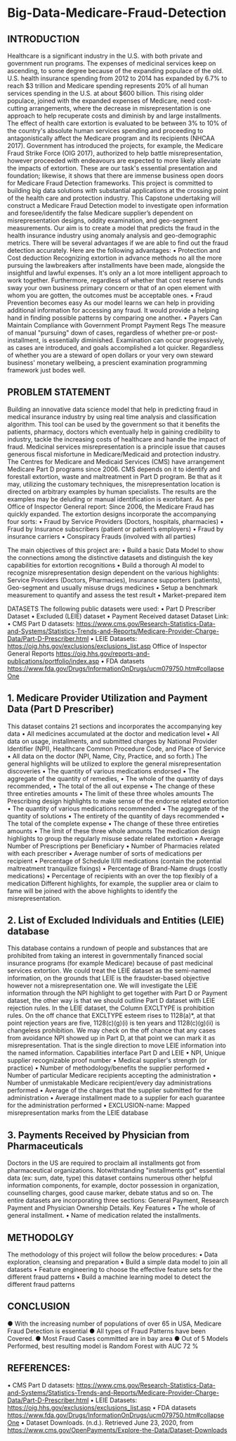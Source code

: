 # Big-Data-Medicare-Fraud-Detection

## INTRODUCTION
Healthcare is a significant industry in the U.S. with both private and government run programs. The expenses of medicinal services keep on ascending, to some degree because of the expanding populace of the old. U.S. health insurance spending from 2012 to 2014 has expanded by 6.7% to reach $3 trillion and Medicare spending represents 20% of all human services spending in the U.S. at about $600 billion. 
This rising older populace, joined with the expanded expenses of Medicare, need cost-cutting arrangements, where the decrease in misrepresentation is one approach to help recuperate costs and diminish by and large installments. The effect of health care extortion is evaluated to be between 3% to 10% of the country's absolute human services spending and proceeding to antagonistically affect the Medicare program and its recipients (NHCAA 2017). 
Government has introduced the projects, for example, the Medicare Fraud Strike Force (OIG 2017), authorized to help battle misrepresentation, however proceeded with endeavours are expected to more likely alleviate the impacts of extortion. These are our task's essential presentation and foundation; likewise, it shows that there are immense business open doors for Medicare Fraud Detection frameworks.
This project is committed to building big data solutions with substantial applications at the crossing point of the health care and protection industry. This Capstone undertaking will construct a Medicare Fraud Detection model to investigate open information and foresee/identify the false Medicare supplier’s dependent on misrepresentation designs, oddity examination, and geo-segment measurements.
Our aim is to create a model that predicts the fraud in the health insurance industry using anomaly analysis and geo-demographic metrics. There will be several advantages if we are able to find out the fraud detection accurately. Here are the following advantages:
•	Protection and Cost deduction
Recognizing extortion in advance methods no all the more pursuing the lawbreakers after installments have been made, alongside the insightful and lawful expenses. It's only an a lot more intelligent approach to work together. Furthermore, regardless of whether that cost reserve funds sway your own business primary concern or that of an open element with whom you are gotten, the outcomes must be acceptable ones.
•	Fraud Prevention becomes easy
As our model learns we can help in providing additional information for accessing any fraud. It would provide a helping hand in finding possible patterns by comparing one another.
•	Payers Can Maintain Compliance with Government Prompt Payment Regs
The measure of manual "pursuing" down of cases, regardless of whether pre-or post-installment, is essentially diminished. Examination can occur progressively, as cases are introduced, and goals accomplished a lot quicker. Regardless of whether you are a steward of open dollars or your very own steward business' monetary wellbeing, a prescient examination programming framework just bodes well.

## PROBLEM STATEMENT

Building an innovative data science model that help in predicting fraud in medical insurance industry by using real time analysis and classification algorithm. This tool can be used by the government so that it benefits the patients, pharmacy, doctors which eventually help in gaining credibility to industry, tackle the increasing costs of healthcare and handle the impact of fraud.
Medicinal services misrepresentation is a principle issue that causes generous fiscal misfortune in Medicare/Medicaid and protection industry. The Centres for Medicare and Medicaid Services (CMS) have arrangement Medicare Part D programs since 2006. CMS depends on it to identify and forestall extortion, waste and maltreatment in Part D program. Be that as it may, utilizing the customary techniques, the misrepresentation location is directed on arbitrary examples by human specialists. The results are the examples may be deluding or manual identification is exorbitant. As per Office of Inspector General report: Since 2006, the Medicare Fraud has quickly expanded. The extortion designs incorporate the accompanying four sorts:
• Fraud by Service Providers (Doctors, hospitals, pharmacies) 
• Fraud by Insurance subscribers (patient or patient’s employers)
• Fraud by insurance carriers 
• Conspiracy Frauds (involved with all parties)

The main objectives of this project are:
• Build a basic Data Model to show the connections among the distinctive datasets and distinguish the key capabilities for extortion recognitions
• Build a thorough AI model to recognize misrepresentation design dependent on the various highlights: Service Providers (Doctors, Pharmacies), Insurance supporters (patients), Geo-segment and usually misuse drugs medicines
• Setup a benchmark measurement to quantify and assess the test result
• Market-prepared item

DATASETS
The following public datasets were used:
•	Part D Prescriber Dataset
•	Excluded (LEIE) dataset
•	Payment Received dataset
Dataset Link:
•	CMS Part D datasets: https://www.cms.gov/Research-Statistics-Data-and-Systems/Statistics-Trends-and-Reports/Medicare-Provider-Charge-Data/Part-D-Prescriber.html
•	 LEIE Datasets: https://oig.hhs.gov/exclusions/exclusions_list.asp Office of Inspector General Reports https://oig.hhs.gov/reports-and-publications/portfolio/index.asp
•	 FDA datasets https://www.fda.gov/Drugs/InformationOnDrugs/ucm079750.htm#collapseOne

## 1.	Medicare Provider Utilization and Payment Data (Part D Prescriber)
This dataset contains 21 sections and incorporates the accompanying key data • All medicines accumulated at the doctor and medication level • All data on usage, installments, and submitted charges by National Provider Identifier (NPI), Healthcare Common Procedure Code, and Place of Service • All data on the doctor (NPI, Name, City, Practice, and so forth.) 
The general highlights will be utilized to explore the general misrepresentation discoveries • The quantity of various medications endorsed • The aggregate of the quantity of remedies, • The whole of the quantity of days recommended, • The total of the all out expense • The change of these three entireties amounts • The limit of these three wholes amounts 
The Prescribing design highlights to make sense of the endorse related extortion • The quantity of various medications recommended • The aggregate of the quantity of solutions • The entirety of the quantity of days recommended • The total of the complete expense • The change of these three entireties amounts • The limit of these three whole amounts 
The medication design highlights to group the regularly misuse sedate related extortion • Average Number of Prescriptions per Beneficiary • Number of Pharmacies related with each prescriber • Average number of sorts of medications per recipient • Percentage of Schedule II/III medications (contain the potential maltreatment tranquilize fixings) • Percentage of Brand-Name drugs (costly medications) • Percentage of recipients with an over the top flexibly of a medication 
Different highlights, for example, the supplier area or claim to fame will be joined with the above highlights to identify the misrepresentation.

## 2.	List of Excluded Individuals and Entities (LEIE) database
This database contains a rundown of people and substances that are prohibited from taking an interest in governmentally financed social insurance programs (for example Medicare) because of past medicinal services extortion. We could treat the LEIE dataset as the semi-named information, on the grounds that LEIE is the fraudster-based objective however not a misrepresentation one. We will investigate the LEIE information through the NPI highlight to get together with Part D or Payment dataset, the other way is that we should outline Part D dataset with LEIE rejection rules. In the LEIE dataset, the Column EXCLTYPE is prohibition rules. On the off chance that EXCLTYPE esteem rises to 1128(a)*, at that point rejection years are five, 1128(c)(g)(i) is ten years and 1128(c)(g)(ii) is changeless prohibition. We may check on the off chance that any cases from avoidance NPI showed up in Part D, at that point we can mark it as misrepresentation. That is the single direction to move LEIE information into the named information. 
Capabilities interface Part D and LEIE • NPI, Unique supplier recognizable proof number • Medical supplier's strength (or practice) • Number of methodology/benefits the supplier performed • Number of particular Medicare recipients accepting the administration • Number of unmistakable Medicare recipient/every day administrations performed • Average of the charges that the supplier submitted for the administration • Average installment made to a supplier for each guarantee for the administration performed • EXCLUSION-name: Mapped misrepresentation marks from the LEIE database

## 3.	Payments Received by Physician from Pharmaceuticals
Doctors in the US are required to proclaim all installments got from pharmaceutical organizations. Notwithstanding "installments got" essential data (ex: sum, date, type) this dataset contains numerous other helpful information components, for example, doctor possession in organization, counselling charges, good cause marker, debate status and so on. The entire datasets are incorporating three sections: General Payment, Research Payment and Physician Ownership Details. 
Key Features • The whole of general installment. • Name of medication related the installments.

## METHODOLGY
The methodology of this project will follow the below procedures:
• Data exploration, cleansing and preparation 
• Build a simple data model to join all datasets 
• Feature engineering to choose the effective feature sets for the different fraud patterns
• Build a machine learning model to detect the different fraud patterns

## CONCLUSION

●	With the increasing number of populations of over 65 in USA, Medicare Fraud Detection is essential 
●	All types of Fraud Patterns have been Covered.
●	Most Fraud Cases committed are in bay area 
●	Out of 5 Models Performed, best resulting model is Random Forest with AUC 72 %

## REFERENCES:

•	CMS Part D datasets: https://www.cms.gov/Research-Statistics-Data-and-Systems/Statistics-Trends-and-Reports/Medicare-Provider-Charge-Data/Part-D-Prescriber.html 
•	LEIE Datasets: https://oig.hhs.gov/exclusions/exclusions_list.asp 
•	FDA datasets https://www.fda.gov/Drugs/InformationOnDrugs/ucm079750.htm#collapseOne 
•	Dataset Downloads. (n.d.). Retrieved June 23, 2020, from https://www.cms.gov/OpenPayments/Explore-the-Data/Dataset-Downloads



